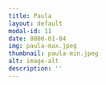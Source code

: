 ```yaml
---
title: Paula
layout: default
modal-id: 11
date: 0000-01-04
img: paula-max.jpeg
thumbnail: paula-min.jpeg
alt: image-alt
description: ''
---
```

